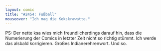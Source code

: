 ```yaml
---
layout: comic
title: "#2454: Fußball"
mouseover: "Ich mag die Kekskrawatte."
---
```


PS: 
Der nette ksa wies mich freundlicherdings darauf hin, dass die Numerierung der Comics in letzter Zeit nicht so richtig stümmt. Ich werde das alsbald korrigieren. 
Großes Indianerehrenwort.
Und so.
